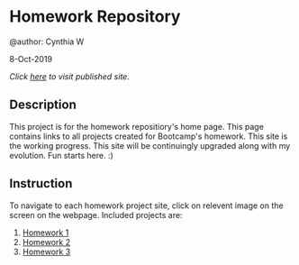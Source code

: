 Homework Repository
=========

@author: Cynthia W

8-Oct-2019


*Click [here](https://cynwong.github.io/assignments/) to visit published site.*


Description
-------
This project is for the homework repositiory's home page. This page contains links to all projects created for Bootcamp's homework. This site is the working progress. This site will be continuingly upgraded along with my evolution. Fun starts here. :)

Instruction
----
To navigate to each homework project site, click on relevent image on the screen on the webpage. Included projects are:
  1. [Homework 1](https://cynwong.github.io/assignments/assignment1/)
  2. [Homework 2](https://cynwong.github.io/assignments/assignment2/)
  3. [Homework 3](https://cynwong.github.io/assignments/assignment3/)


